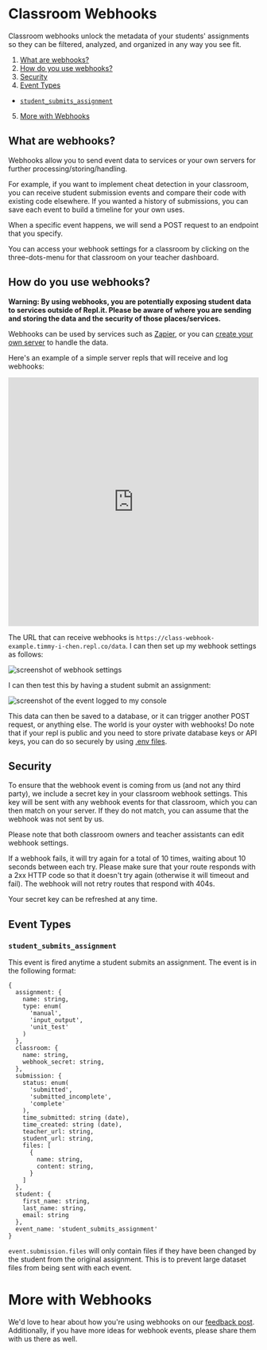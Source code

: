 # Classroom Webhooks

Classroom webhooks unlock the metadata of your students' assignments so they can be filtered, analyzed, and organized in any way you see fit.

1. [What are webhooks?](#what-are-webhooks)
2. [How do you use webhooks?](#how-do-you-use-webhooks)
3. [Security](#security)
4. [Event Types](#event-types)

  * [`student_submits_assignment`](#student_submits_assignment)

5. [More with Webhooks](#more-with-webhooks)

## What are webhooks?

Webhooks allow you to send event data to services or your own servers for further processing/storing/handling.

For example, if you want to implement cheat detection in your classroom, you can receive student submission events and compare their code with existing code elsewhere.  If you wanted a history of submissions, you can save each event to build a timeline for your own uses.

When a specific event happens, we will send a POST request to an endpoint that you specify.

You can access your webhook settings for a classroom by clicking on the three-dots-menu for that classroom on your teacher dashboard.

## How do you use webhooks?

**Warning: By using webhooks, you are potentially exposing student data to services outside of Repl.it.  Please be aware of where you are sending and storing the data and the security of those places/services.**

Webhooks can be used by services such as [Zapier](https://zapier.com/apps/webhook/integrations), or you can [create your own server](/site/docs/repls/http-servers) to handle the data.

Here's an example of a simple server repls that will receive and log webhooks:

<iframe frameborder="0" width="100%" height="500px" src="https://repl.it/@timmy_i_chen/class-webhook-example?lite=true"></iframe>

The URL that can receive webhooks is `https://class-webhook-example.timmy-i-chen.repl.co/data`.  I can then set up my webhook settings as follows:

![screenshot of webhook settings](https://replit.github.io/images/classrooms/webhook-setup.png)

I can then test this by having a student submit an assignment:

![screenshot of the event logged to my console](https://replit.github.io/images/classrooms/webhook-result.png)

This data can then be saved to a database, or it can trigger another POST request, or anything else.  The world is your oyster with webhooks!  Do note that if your repl is public and you need to store private database keys or API keys, you can do so securely by using [.env files](/site/docs/repls/secret-keys).

## Security

To ensure that the webhook event is coming from us (and not any third party), we include a secret key in your classroom webhook settings.  This key will be sent with any webhook events for that classroom, which you can then match on your server.  If they do not match, you can assume that the webhook was not sent by us.

Please note that both classroom owners and teacher assistants can edit webhook settings.

If a webhook fails, it will try again for a total of 10 times, waiting about 10 seconds between each try.  Please make sure that your route responds with a 2xx HTTP code so that it doesn't try again (otherwise it will timeout and fail).  The webhook will not retry routes that respond with 404s.

Your secret key can be refreshed at any time.

## Event Types

### `student_submits_assignment`

This event is fired anytime a student submits an assignment.  The event is in the following format:

```
{
  assignment: {
    name: string,
    type: enum(
      'manual',
      'input_output',
      'unit_test'
    )
  },
  classroom: {
    name: string,
    webhook_secret: string,
  },
  submission: {
    status: enum(
      'submitted',
      'submitted_incomplete',
      'complete'
    ),
    time_submitted: string (date),
    time_created: string (date),
    teacher_url: string,
    student_url: string,
    files: [
      {
        name: string,
        content: string,
      }
    ]
  },
  student: {
    first_name: string,
    last_name: string,
    email: string
  },
  event_name: 'student_submits_assignment'
}
```

`event.submission.files` will only contain files if they have been changed by the student from the original assignment.  This is to prevent large dataset files from being sent with each event.

# More with Webhooks

We'd love to hear about how you're using webhooks on our [feedback post](TODO).  Additionally, if you have more ideas for webhook events, please share them with us there as well.